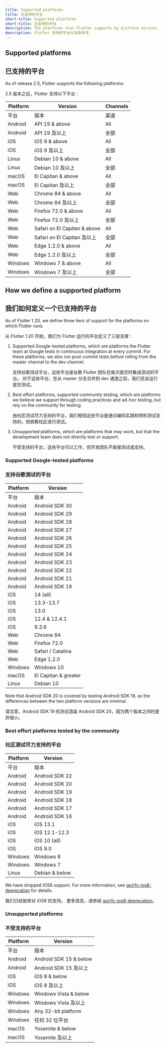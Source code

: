 ```yaml
---
title: Supported platforms
title: 已支持的平台
short-title: Supported platforms
short-title: 已支持的平台
description: The platforms that Flutter supports by platform version.
description: Flutter 支持的平台以及版本号
---
```


## Supported platforms

## 已支持的平台

As of release 2.5, Flutter supports the following platforms:

2.5 版本之后，Flutter 支持以下平台：

|Platform|Version                       |Channels |
|--------|------------------------------|---------|
|平台     |版本                           |渠道      |
|Android | API 19 & above               | All     |
|Android | API 19 及以上                 | 全部     |
|iOS     | iOS 9 & above                | All     |
|iOS     | iOS 9 及以上                  | 全部     |
|Linux   | Debian 10 & above            | All     |
|Linux   | Debian 10 及以上              | 全部     |
|macOS   | El Capitan & above           | All     |
|macOS   | El Capitan 及以上             | 全部     |
|Web     | Chrome 84  & above           | All     |
|Web     | Chrome 84  及以上             | 全部     |
|Web     | Firefox 72.0 & above         | All     |
|Web     | Firefox 72.0 及以上           | 全部     |
|Web     | Safari on El Capitan & above | All     |
|Web     | Safari on El Capitan 及以上   | 全部     |
|Web     | Edge 1.2.0 & above           | All     |
|Web     | Edge 1.2.0 及以上             | 全部     |
|Windows | Windows 7 & above            | All     |
|Windows | Windows 7 及以上              | 全部     |

## How we define a supported platform

## 我们如何定义一个已支持的平台

As of Flutter 1.20, we define three tiers of support for the 
platforms on which Flutter runs:

从 Flutter 1.20 开始，我们为 Flutter 运行的平台定义了三层支撑：

1. Supported Google-tested platforms,
   which are platforms the Flutter team at 
   Google tests in continuous integration at every commit. 
   For these platforms, we also run post-commit  tests before 
   rolling from the master channel to the dev channel.
   
   支持谷歌测试平台，这些平台是谷歌 Flutter 团队在每次提交时集成测试的平台。
   对于这些平台，在从 master 分支合并到 dev 通道之前，我们还会运行提交测试。
   
1. Best effort platforms, supported community testing,
   which are platforms we believe we support through coding practices 
    and ad-hoc testing, but rely on the community for testing.

   由社区测试尽力支持的平台，我们相信这些平台是通过编码实践和特别测试支持的，但依赖社区进行测试。

1. Unsupported platforms, which are platforms that may work,
   but that the development team does not directly test or support.
   
   不受支持的平台，这些平台可以工作，但开发团队不直接测试或支持。

### Supported Google-tested platforms

### 支持谷歌测试的平台

|Platform|Version              |
|-------|----------------------|
|平台    |版本                   |
|Android|Android SDK 30        |
|Android|Android SDK 29        |
|Android|Android SDK 28        |
|Android|Android SDK 27        |
|Android|Android SDK 26        |
|Android|Android SDK 25        |
|Android|Android SDK 24        |
|Android|Android SDK 23        |
|Android|Android SDK 22        |
|Android|Android SDK 21        |
|Android|Android SDK 19        |
|iOS    | 14 (all)             |
|iOS    | 13.3-13.7            |
|iOS    | 13.0                 |
|iOS    | 12.4 & 12.4.1        |
|iOS    | 9.3.6                |
|Web    | Chrome 84            |
|Web    | Firefox 72.0         |
|Web    | Safari / Catalina    |
|Web    | Edge 1.2.0           |
|Windows| Windows 10           |
|macOS  | El Capitan & greater |
|Linux  | Debian 10            |

Note that Android SDK 20 is covered by testing Android SDK 19, 
as the differences between the two platform versions are
minimal.

请注意，Android SDK 19 的测试涵盖 Android SDK 20，因为两个版本之间的差异很小。

### Best effort platforms tested by the community

### 社区测试尽力支持的平台

|Platform|Version       |
|--------|---------------|
|平台    |版本              |
|Android |Android SDK 22 |
|Android |Android SDK 20 |
|Android |Android SDK 19 |
|Android |Android SDK 18 |
|Android |Android SDK 17 |
|Android |Android SDK 16 |
|iOS     |iOS 13.1       |
|iOS     |iOS 12.1-12.3  |
|iOS     |iOS 10 (all)   |
|iOS     |iOS 9.0        |
|Windows |Windows 8      |
|Windows |Windows 7      |
|Linux   |Debian & below |

We have dropped iOS8 support. For more information,
see [go/rfc-ios8-deprecation] for details.

我们已经放弃对 iOS8 的支持。
更多信息，请参阅 [go/rfc-ios8-deprecation]。

[go/rfc-ios8-deprecation]: {{site.url}}/go/rfc-ios8-deprecation

### Unsupported platforms

### 不受支持的平台

|Platform|Version               |
|--------|----------------------|
|平台     |版本                   |
|Android |Android SDK 15 & below|
|Android |Android SDK 15 及以上  |
|iOS     |iOS 8 & below         |
|iOS     |iOS 8 及以上           |
|Windows |Windows Vista & below |
|Windows |Windows Vista 及以上   |
|Windows |Any 32-bit platform   |
|Windows |任何 32 位平台          |   
|macOS   | Yosemite & below     |
|macOS   | Yosemite 及以上       |
